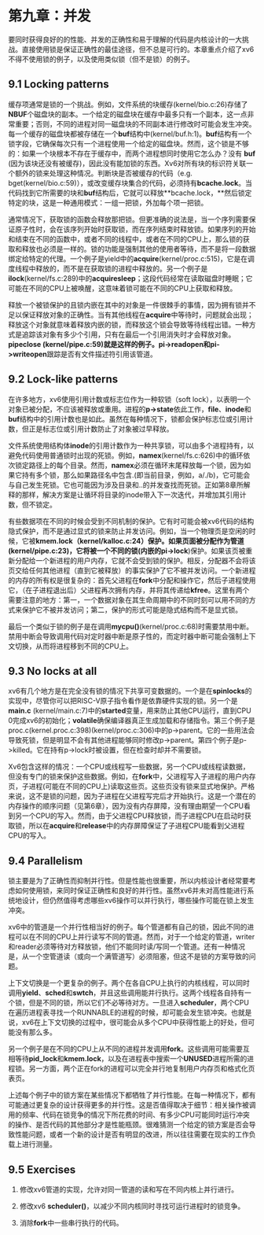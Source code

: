 # 第九章：并发

要同时获得良好的的性能、并发的正确性和易于理解的代码是内核设计的一大挑战。直接使用锁是保证正确性的最佳途径，但不总是可行的。本章重点介绍了xv6不得不使用锁的例子，以及使用类似锁（但不是锁）的例子。

## 9.1 Locking patterns

缓存项通常是锁的一个挑战。例如，文件系统的块缓存(kernel/bio.c:26)存储了**NBUF**个磁盘块的副本。一个给定的磁盘块在缓存中最多只有一个副本，这一点非常重要；否则，不同的进程对同一磁盘块的不同副本进行修改时可能会发生冲突。每一个缓存的磁盘块都被存储在一个**buf**结构中(kernel/buf.h:1)。**buf**结构有一个锁字段，它确保每次只有一个进程使用一个给定的磁盘块。然而，这个锁是不够的：如果一个块根本不存在于缓存中，而两个进程想同时使用它怎么办？没有 **buf** (因为该块还没有被缓存)，因此没有能加锁的东西。Xv6对所有块的标识符关联一个额外的锁来处理这种情况。判断块是否被缓存的代码（e.g.  bget(kernel/bio.c:59)），或改变缓存块集合的代码，必须持有**bcache.lock**。当代码找到它所需要的块和**buf**结构后，它就可以释放**bcache.lock，**然后锁定特定的块，这是一种通用模式：一组一把锁，外加每个项一把锁。

通常情况下，获取锁的函数会释放那把锁。但更准确的说法是，当一个序列需要保证原子性时，会在该序列开始时获取锁，而在序列结束时释放锁。如果序列的开始和结束在不同的函数中，或者不同的线程中，或者在不同的CPU上，那么锁的获取和释放也必须是一样的。锁的功能是强制其他的使用者等待，而不是将一段数据绑定给特定的代理。一个例子是yield中的**acquire**(kernel/proc.c:515)，它是在调度线程中释放的，而不是在获取锁的进程中释放的。另一个例子是**ilock**(kernel/fs.c:289)中的**acquiresleep**；这段代码经常在读取磁盘时睡眠；它可能在不同的CPU上被唤醒，这意味着锁可能在不同的CPU上获取和释放。

释放一个被锁保护的且锁内嵌在其中的对象是一件很棘手的事情，因为拥有锁并不足以保证释放对象的正确性。当有其他线程在**acquire**中等待时，问题就会出现；释放这个对象就意味着释放内嵌的锁，而释放这个锁会导致等待线程出错。一种方式是追踪该对象有多少个引用，只有在最后一个引用消失时才会释放对象。**pipeclose (kernel/pipe.c:59)**就是这样的例子。**pi->readopen**和**pi->writeopen**跟踪是否有文件描述符引用该管道。

## 9.2 Lock-like patterns

在许多地方，xv6使用引用计数或标志位作为一种软锁（soft lock），以表明一个对象已被分配，不应该被释放或重用。进程的**p->state**依此工作，**file**、**inode**和**buf**结构中的引用计数也是如此。虽然在每种情况下，锁都会保护标志位或引用计数，但正是标志位或引用计数防止了对象被过早释放。  

文件系统使用结构体**inode**的引用计数作为一种共享锁，可以由多个进程持有，以避免代码使用普通锁时出现的死锁。例如，**namex**(kernel/fs.c:626)中的循环依次锁定路径上的每个目录。然而，**namex**必须在循环末尾释放每一个锁，因为如果它持有多个锁，那么如果路径名中包含.(即当前目录，例如，a/./b)，它可能会与自己发生死锁。它也可能因为涉及目录和..的并发查找而死锁。正如第8章所解释的那样，解决方案是让循环将目录的inode带入下一次迭代，并增加其引用计数，但不锁定。

有些数据项在不同的时候会受到不同机制的保护。它有时可能会被xv6代码的结构隐式保护，而不是通过显式的锁来防止并发访问。例如，当一个物理页是空闲的时候，它被**kmem.lock（kernel/kalloc.c:24）**保护。如果页面被分配作为管道(kernel/pipe.c:23)，它将被一个不同的锁(内嵌的**pi->lock**)保护。如果该页被重新分配给一个新进程的用户内存，它就不会受到锁的保护。相反，分配器不会将该页交给任何其他进程（直到它被释放）的事实保护了它不被并发访问。一个新进程的内存的所有权是很复杂的：首先父进程在**fork**中分配和操作它，然后子进程使用它，（在子进程退出后）父进程再次拥有内存，并将其传递给**kfree**。这里有两个需要注意的地方：第一，一个数据对象在其生命周期中的不同时刻可以用不同的方式来保护它不被并发访问；第二，保护的形式可能是隐式结构而不是显式锁。

最后一个类似于锁的例子是在调用**mycpu()**(kernel/proc.c:68)时需要禁用中断。禁用中断会导致调用代码对定时器中断是原子性的，而定时器中断可能会强制上下文切换，从而将进程移到不同的CPU上。

## 9.3 No locks at all

xv6有几个地方是在完全没有锁的情况下共享可变数据的。一个是在**spinlocks**的实现中，尽管你可以把RISC-V原子指令看作是依靠硬件实现的锁。另一个是**main.c** (kernel/main.c:7)中的**started**变量，用来防止其他CPU运行，直到CPU 0完成xv6的初始化；**volatile**确保编译器真正生成加载和存储指令。第三个例子是proc.c(kernel.proc.c:398)(kernel/proc.c:306)中的p->parent。它的一些用法会导致死锁，但是明显不会有其他进程能够同时修改p->parent。第四个例子是p->killed。它在持有p->lock时被设置，但在检查时却并不需要锁。

Xv6包含这样的情况：一个CPU或线程写一些数据，另一个CPU或线程读数据，但没有专门的锁来保护这些数据。例如，在**fork**中，父进程写入子进程的用户内存页，子进程(可能在不同的CPU上)读取这些页。这些页没有锁来显式地保护。严格来说，这不是锁的问题，因为子进程在父进程写完后才开始执行。这是一个潜在的内存操作的顺序问题（见第6章），因为没有内存屏障，没有理由期望一个CPU看到另一个CPU的写入。然而，由于父进程CPU释放锁，而子进程CPU在启动时获取锁，所以在**acquire**和**release**中的内存屏障保证了子进程CPU能看到父进程CPU的写入。

## 9.4 Parallelism

锁主要是为了正确性而抑制并行性。但是性能也很重要，所以内核设计者经常要考虑如何使用锁，来同时保证正确性和良好的并行性。虽然xv6并未对高性能进行系统地设计，但仍然值得考虑哪些xv6操作可以并行执行，哪些操作可能在锁上发生冲突。

xv6中的管道是一个并行性相当好的例子。每个管道都有自己的锁，因此不同的进程可以在不同的CPU上并行读写不同的管道。然而，对于一个给定的管道，writer和reader必须等待对方释放锁，他们不能同时读/写同一个管道。还有一种情况是，从一个空管道读（或向一个满管道写）必须阻塞，但这不是锁的方案导致的问题。

上下文切换是一个更复杂的例子。两个在各自CPU上执行的内核线程，可以同时调用**yield**、**sched**和**swtch**，并且这些调用能并行执行。这两个线程各自持有一个锁，但是不同的锁，所以它们不必等待对方。一旦进入**scheduler**，两个CPU在遍历进程表寻找一个RUNNABLE的进程的时候，却可能会发生锁冲突。也就是说，xv6在上下文切换的过程中，很可能会从多个CPU中获得性能上的好处，但可能没有那么多。

另一个例子是在不同的CPU上从不同的进程并发调用**fork**。这些调用可能需要互相等待**pid_lock**和**kmem.lock**，以及在进程表中搜索一个**UNUSED**进程所需的进程锁。另一方面，两个正在fork的进程可以完全并行地复制用户内存页和格式化页表页。

上述每个例子中的锁方案在某些情况下都牺牲了并行性能。在每一种情况下，都有可能通过更复杂的设计获得更多的并行性。这是否值得取决于细节：相关操作被调用的频率、代码在锁竞争的情况下所花费的时间、有多少CPU可能同时运行冲突的操作、是否代码的其他部分才是性能瓶颈。很难猜测一个给定的锁方案是否会导致性能问题，或者一个新的设计是否有明显的改进，所以往往需要在现实的工作负载上进行测量。

## 9.5 Exercises

1. 修改xv6管道的实现，允许对同一管道的读和写在不同内核上并行进行。

2. 修改xv6 **scheduler()**，以减少不同内核同时寻找可运行进程时的锁竞争。

3. 消除**fork**中一些串行执行的代码。